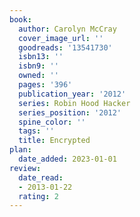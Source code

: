 ```yaml
---
book:
  author: Carolyn McCray
  cover_image_url: ''
  goodreads: '13541730'
  isbn13: ''
  isbn9: ''
  owned: ''
  pages: '396'
  publication_year: '2012'
  series: Robin Hood Hacker
  series_position: '2012'
  spine_color: ''
  tags: ''
  title: Encrypted
plan:
  date_added: 2023-01-01
review:
  date_read:
  - 2013-01-22
  rating: 2
---
```

